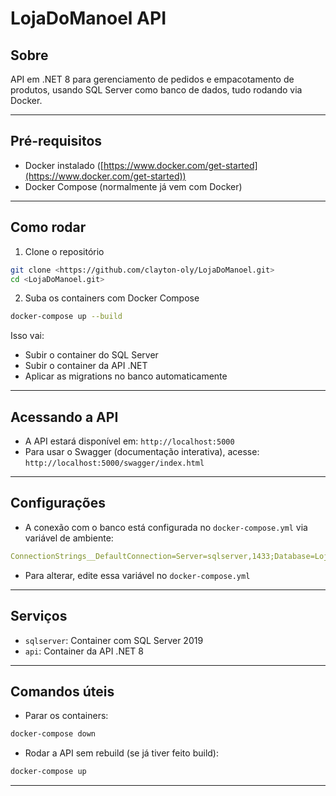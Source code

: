 
# LojaDoManoel API

## Sobre

API em .NET 8 para gerenciamento de pedidos e empacotamento de produtos, usando SQL Server como banco de dados, tudo rodando via Docker.

---

## Pré-requisitos

- Docker instalado ([https://www.docker.com/get-started](https://www.docker.com/get-started))
- Docker Compose (normalmente já vem com Docker)

---

## Como rodar

1. Clone o repositório

```bash
git clone <https://github.com/clayton-oly/LojaDoManoel.git>
cd <LojaDoManoel.git>
```

2. Suba os containers com Docker Compose

```bash
docker-compose up --build
```

Isso vai:

- Subir o container do SQL Server
- Subir o container da API .NET
- Aplicar as migrations no banco automaticamente

---

## Acessando a API

- A API estará disponível em: `http://localhost:5000`
- Para usar o Swagger (documentação interativa), acesse:  
`http://localhost:5000/swagger/index.html`

---

## Configurações

- A conexão com o banco está configurada no `docker-compose.yml` via variável de ambiente:

```yaml
ConnectionStrings__DefaultConnection=Server=sqlserver,1433;Database=LojaManoelDB;User Id=sa;Password=LojaManoel@2025;TrustServerCertificate=true;
```

- Para alterar, edite essa variável no `docker-compose.yml`

---

## Serviços

- `sqlserver`: Container com SQL Server 2019
- `api`: Container da API .NET 8

---

## Comandos úteis

- Parar os containers:

```bash
docker-compose down
```

- Rodar a API sem rebuild (se já tiver feito build):

```bash
docker-compose up
```

---